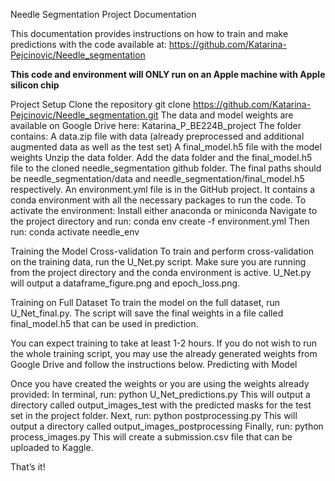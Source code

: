

Needle Segmentation Project Documentation 

This documentation provides instructions on how to train and make predictions with the code available at: https://github.com/Katarina-Pejcinovic/Needle_segmentation

****This code and environment will ONLY run on an Apple machine with Apple silicon chip****

Project Setup
Clone the repository
git clone https://github.com/Katarina-Pejcinovic/Needle_segmentation.git
The data and model weights are available on Google Drive here: Katarina_P_BE224B_project
The folder contains: 
A data.zip file with data (already preprocessed and additional augmented data as well as the test set) 
A final_model.h5 file with the model weights
Unzip the data folder. Add the data folder and the final_model.h5 file to the cloned needle_segmentation github folder. The final paths should be needle_segmentation/data and needle_segmentation/final_model.h5 respectively. 
An environment.yml file is in the GitHub project. It contains a conda environment with all the necessary packages to run the code. 
To activate the environment:
Install either anaconda or miniconda 
Navigate to the project directory and run:
conda env create -f environment.yml
Then run: 
conda activate needle_env

Training the Model
Cross-validation
To train and perform cross-validation on the training data, run the U_Net.py script. Make sure you are running from the project directory and the conda environment is active. U_Net.py will output a dataframe_figure.png and epoch_loss.png. 

Training on Full Dataset
To train the model on the full dataset, run U_Net_final.py. The script will save the final weights in a file called final_model.h5 that can be used in prediction. 

You can expect training to take at least 1-2 hours. If you do not wish to run the whole training script, you may use the already generated weights from Google Drive and follow the instructions below. 
Predicting with Model

Once you have created the weights or you are using the weights already provided:
In terminal, run:
python U_Net_predictions.py
This will output a directory called output_images_test with the predicted masks for the test set in the project folder. 
Next, run: 
python postprocessing.py
This will output a directory called output_images_postprocessing
Finally, run:
python process_images.py
This will create a submission.csv file that can be uploaded to Kaggle. 

That’s it!

